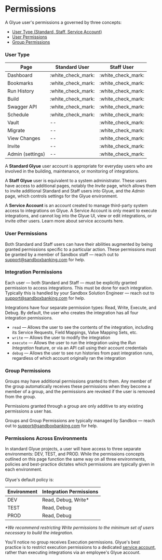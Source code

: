 # Permissions

A Glyue user's permissions a governed by three concepts:

* [User Type (Standard, Staff, Service Account)](./#user-type)
* [User Permissions](./#user-permissions)
* [Group Permissions](./#group-permissions)

### User Type

| Page             | Standard User        | Staff User           |
| ---------------- | -------------------- | -------------------- |
| Dashboard        | :white\_check\_mark: | :white\_check\_mark: |
| Bookmarks        | :white\_check\_mark: | :white\_check\_mark: |
| Run History      | :white\_check\_mark: | :white\_check\_mark: |
| Build            | :white\_check\_mark: | :white\_check\_mark: |
| Swagger API      | :white\_check\_mark: | :white\_check\_mark: |
| Schedule         | :white\_check\_mark: | :white\_check\_mark: |
| Vault            | --                   | :white\_check\_mark: |
| Migrate          | --                   | :white\_check\_mark: |
| View Changes     | --                   | :white\_check\_mark: |
| Invite           | --                   | :white\_check\_mark: |
| Admin (settings) | --                   | :white\_check\_mark: |

A **Standard Glyue** user account is appropriate for everyday users who are involved in the building, maintenance, or monitoring of integrations.&#x20;

A **Staff Glyue** user is equivalent to a system administrator. These users have access to additional pages, notably the _Invite_ page, which allows them to invite additional Standard and Staff users into Glyue, and the _Admin_ page, which controls settings for the Glyue environment.

A **Service Account** is an account created to manage third-party system access to integrations on Glyue. A Service Account is only meant to execute integrations, and cannot log into the Glyue UI, view or edit integrations, or invite other users. Learn more about service accounts here.

### User Permissions

Both Standard and Staff users can have their abilities augmented by being granted permissions specific to a particular action. These permissions must be granted by a member of Sandbox staff — reach out to support@sandboxbanking.com for help.

### Integration Permissions

Each user — both Standard and Staff — must be explicitly granted permission to access integrations. This must be done for each integration. Typically this is handled by your Sandbox Solution Engineer — reach out to support@sandboxbanking.com for help.

Integrations have four separate permission types: Read, Write, Execute, and Debug. By default, the user who creates the integration has all four integration permissions.

* `read` — Allows the user to see the contents of the integration, including its Service Requests, Field Mappings, Value Mapping Sets, etc.
* `write` — Allows the user to modify the integration
* `execute` — Allows the user to run the integration using the _Run Integration_ feature, or via an API call using their account credentials
* `debug` — Allows the user to see run histories from past integration runs, regardless of which account originally ran the integration

### Group Permissions

Groups may have additional permissions granted to them. Any member of the group automatically receives these permissions when they become a member of a group, and the permissions are revoked if the user is removed from the group.

Permissions granted through a group are only additive to any existing permissions a user has.&#x20;

Groups and Group Permissions are typically managed by Sandbox — reach out to support@sandboxbanking.com for help.

### Permissions Across Environments

In standard Glyue projects, a user will have access to three separate environments: DEV, TEST, and PROD. While the permissions concepts outlined on this page function the same way on all three environments, policies and best-practice dictates which permissions are typically given in each environment. \
\
Glyue's default policy is:

| Environment | Integration Permissions |
| ----------- | ----------------------- |
| DEV         | Read, Debug, Write\*    |
| TEST        | Read, Debug             |
| PROD        | Read, Debug             |

_\*We recommend restricting Write permissions to the minimum set of users necessary to build the integration._&#x20;

You'll notice no group receives Execution permissions. Glyue's best practice is to restrict execution permissions to a dedicated [service account](service-accounts.md), rather than executing integrations via an employee's Glyue account.
